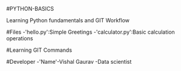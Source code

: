 #PYTHON-BASICS

Learning Python fundamentals and GIT Workflow

#Files
-'hello.py':Simple Greetings
-'calculator.py':Basic calculation operations

#Learning GIT Commands



#Developer
-'Name'-Vishal Gaurav
-Data scientist